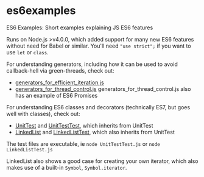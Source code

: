 # es6examples
ES6 Examples: Short examples explaining JS ES6 features

Runs on Node.js >v4.0.0, which added support for many new ES6 features without need for Babel or similar.
You'll need `"use strict";` if you want to use `let` or `class`.

For understanding generators, including how it can be used to avoid callback-hell via green-threads, check out:
- [generators_for_efficient_iteration.js](generators_for_efficient_iteration.js)
- [generators_for_thread_control.js](generators_for_thread_control.js)
generators_for_thread_control.js also has an example of ES6 Promises

For understanding ES6 classes and decorators (technically ES7, but goes well with classes), check out:
- [UnitTest](UnitTest.js) and [UnitTestTest](UnitTestTest.js), which inherits from UnitTest
- [LinkedList](LinkedList.js) and [LinkedListTest](LinkedListTest.js), which also inherits from UnitTest

The test files are executable, ie `node UnitTestTest.js` or `node LinkedListTest.js`

LinkedList also shows a good case for creating your own iterator, which also makes use of a built-in `Symbol`, `Symbol.iterator`.
